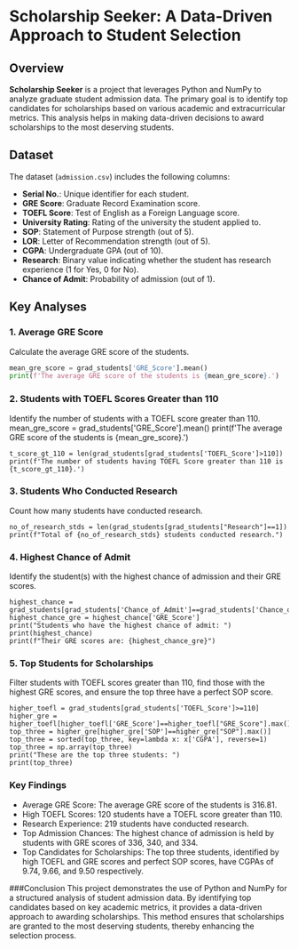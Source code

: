 # Scholarship Seeker: A Data-Driven Approach to Student Selection

## Overview

**Scholarship Seeker** is a project that leverages Python and NumPy to analyze graduate student admission data. The primary goal is to identify top candidates for scholarships based on various academic and extracurricular metrics. This analysis helps in making data-driven decisions to award scholarships to the most deserving students.

## Dataset

The dataset (`admission.csv`) includes the following columns:
- **Serial No.**: Unique identifier for each student.
- **GRE Score**: Graduate Record Examination score.
- **TOEFL Score**: Test of English as a Foreign Language score.
- **University Rating**: Rating of the university the student applied to.
- **SOP**: Statement of Purpose strength (out of 5).
- **LOR**: Letter of Recommendation strength (out of 5).
- **CGPA**: Undergraduate GPA (out of 10).
- **Research**: Binary value indicating whether the student has research experience (1 for Yes, 0 for No).
- **Chance of Admit**: Probability of admission (out of 1).

## Key Analyses

### 1. Average GRE Score
Calculate the average GRE score of the students.
```python
mean_gre_score = grad_students['GRE_Score'].mean()
print(f'The average GRE score of the students is {mean_gre_score}.')
```



### 2. Students with TOEFL Scores Greater than 110
Identify the number of students with a TOEFL score greater than 110.
mean_gre_score = grad_students['GRE_Score'].mean()
print(f'The average GRE score of the students is {mean_gre_score}.')
```
t_score_gt_110 = len(grad_students[grad_students['TOEFL_Score']>110])
print(f'The number of students having TOEFL Score greater than 110 is {t_score_gt_110}.')

```



### 3. Students Who Conducted Research
Count how many students have conducted research.

```
no_of_research_stds = len(grad_students[grad_students["Research"]==1])
print(f"Total of {no_of_research_stds} students conducted research.")
```



### 4. Highest Chance of Admit
Identify the student(s) with the highest chance of admission and their GRE scores.
```
highest_chance = grad_students[grad_students['Chance_of_Admit']==grad_students['Chance_of_Admit'].max()]
highest_chance_gre = highest_chance['GRE_Score']
print("Students who have the highest chance of admit: ")
print(highest_chance)
print(f"Their GRE scores are: {highest_chance_gre}")
```


### 5. Top Students for Scholarships
Filter students with TOEFL scores greater than 110, find those with the highest GRE scores, and ensure the top three have a perfect SOP score.

```
higher_toefl = grad_students[grad_students['TOEFL_Score']>=110]
higher_gre = higher_toefl[higher_toefl['GRE_Score']==higher_toefl["GRE_Score"].max()]
top_three = higher_gre[higher_gre['SOP']==higher_gre["SOP"].max()]
top_three = sorted(top_three, key=lambda x: x['CGPA'], reverse=1)
top_three = np.array(top_three)
print("These are the top three students: ")
print(top_three)
```



### Key Findings
- Average GRE Score: The average GRE score of the students is 316.81.
- High TOEFL Scores: 120 students have a TOEFL score greater than 110.
- Research Experience: 219 students have conducted research.
- Top Admission Chances: The highest chance of admission is held by students with GRE scores of 336, 340, and 334.
- Top Candidates for Scholarships: The top three students, identified by high TOEFL and GRE scores and perfect SOP scores, have CGPAs of 9.74, 9.66, and 9.50 respectively.



###Conclusion
This project demonstrates the use of Python and NumPy for a structured analysis of student admission data. By identifying top candidates based on key academic metrics, it provides a data-driven approach to awarding scholarships. This method ensures that scholarships are granted to the most deserving students, thereby enhancing the selection process.
